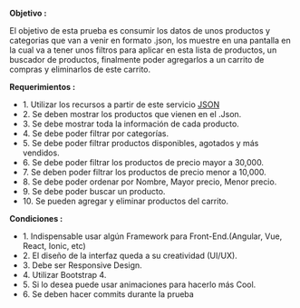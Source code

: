 <strong>Objetivo :</strong>
<p>El objetivo de esta prueba es consumir los datos de unos productos y categorias que van
a venir en formato .json, los muestre en una pantalla en la cual va a tener unos filtros para
aplicar en esta lista de productos, un buscador de productos, finalmente poder agregarlos a
un carrito de compras y eliminarlos de este carrito.</p>

<strong>Requerimientos :</strong>
<ul>
  <li>1. Utilizar los recursos a partir de este servicio <a href="https://my-json-server.typicode.com/TASNETWORK/Prueba-DJunior">JSON</a></li>
  <li>2. Se deben mostrar los productos que vienen en el .Json.</li>
  <li>3. Se debe mostrar toda la información de cada producto.</li>
  <li>4. Se debe poder filtrar por categorías.</li>
  <li>5. Se debe poder filtrar productos disponibles, agotados y más vendidos.</li>
  <li>6. Se debe poder filtrar los productos de precio mayor a 30,000.</li>
  <li>7. Se deben poder filtrar los productos de precio menor a 10,000.</li>
  <li>8. Se debe poder ordenar por Nombre, Mayor precio, Menor precio.</li>
  <li>9. Se debe poder buscar un producto.</li>
  <li>10. Se pueden agregar y eliminar productos del carrito.</li>
</ul>

<strong>Condiciones :</strong>

<ul>
  <li>1. Indispensable usar algún Framework para Front-End.(Angular, Vue, React, Ionic, etc)</li>
  <li>2. El diseño de la interfaz queda a su creatividad (UI/UX).</li>
  <li>3. Debe ser Responsive Design.</li>
  <li>4. Utilizar Bootstrap 4.</li>
  <li>5. Si lo desea puede usar animaciones para hacerlo más Cool.</li>
  <li>6. Se deben hacer commits durante la prueba</li>
</ul>
